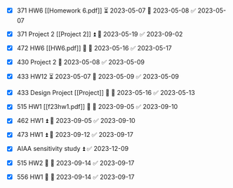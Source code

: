 - [x] 371 HW6 [[Homework 6.pdf]] ⏳ 2023-05-07 📅 2023-05-08 ✅ 2023-05-07
- [x] 371 Project 2 [[Project 2]] ⏫ 📅 2023-05-19 ✅ 2023-09-02
- [x] 472 HW6 [[HW6.pdf]] 🔼 📅 2023-05-16 ✅ 2023-05-17
- [x] 430 Project 2 📅 2023-05-08 ✅ 2023-05-09
- [x] 433 HW12 ⏳ 2023-05-07 📅 2023-05-09 ✅ 2023-05-09
- [x] 433 Design Project [[Project]] 🔼 📅 2023-05-16 ✅ 2023-05-13
- [x] 515 HW1 [[f23hw1.pdf]] 🔼 📅 2023-09-05 ✅ 2023-09-10
- [x] 462 HW1 ⏫ 📅 2023-09-05 ✅ 2023-09-10
- [x] 473 HW1 ⏫ 📅 2023-09-12 ✅ 2023-09-17
- [x] AIAA sensitivity study ⏫ ✅ 2023-12-09
- [x] 515 HW2 🔼 📅 2023-09-14 ✅ 2023-09-17
- [x] 556 HW1 🔼 📅 2023-09-14 ✅ 2023-09-17

